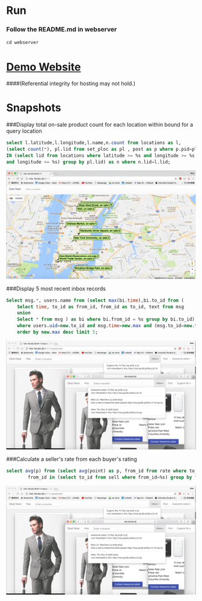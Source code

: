 # Run
### Follow the README.md in webserver
```java
cd webserver
```
# [Demo Website](http://104.154.82.30:8111/)
####(Referential integrity for hosting may not hold.)

# Snapshots
###Display total on-sale product count for each location within bound for a query location
```sql
select l.latitude,l.longitude,l.name,n.count from locations as l, 
(select count(*), pl.lid from set_ploc as pl , post as p where p.pid=pl.pid and p.status=0 and pl.lid 
IN (select lid from locations where latitude >= %s and longitude >= %s and  latitude <= %s 
and longitude <= %s) group by pl.lid) as n where n.lid=l.lid;
```
![Map](https://github.com/micklinISgood/DealNear/blob/master/img/dealnear2016-12-09%2011.24.05%20AM.png)

###Display 5 most recent inbox records
```sql
Select msg.*, users.name from (select max(bi.time),bi.to_id from (
    Select time, to_id as from_id, from_id as to_id, text from msg
    union
    Select * from msg ) as bi where bi.from_id = %s group by bi.to_id) as new, users,msg 
    where users.uid=new.to_id and msg.time=new.max and (msg.to_id=new.to_id or msg.from_id=new.to_id) 
    order by new.max desc limit 5;
```
![inbox](https://github.com/micklinISgood/DealNear/blob/master/img/dealnear2016-12-09%2011.38.29%20AM.png)

###Calculate a seller's rate from each buyer's rating
```sql
select avg(p) from (select avg(point) as p, from_id from rate where to_id=%s and 
        from_id in (select to_id from sell where from_id=%s) group by from_id) as foo 
```
![inbox](https://github.com/micklinISgood/DealNear/blob/master/img/dealnear2016-12-09%2011.38.29%20AM.png)
